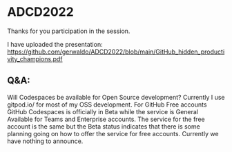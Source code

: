# ADCD2022

Thanks for you participation in the session.

I have uploaded the presentation: https://github.com/gerwaldo/ADCD2022/blob/main/GitHub_hidden_productivity_champions.pdf


## Q&A:

Will Codespaces be available for Open Source development? Currently I use gitpod.io/ for most of my OSS development.
For GitHub Free accounts GitHub Codespaces is officially in Beta while the service is General Available for Teams and Enterprise accounts.
The service for the free account is the same but the Beta status indicates that there is some planning going on how to offer the service for free accounts. Currently we have nothing to announce. 
